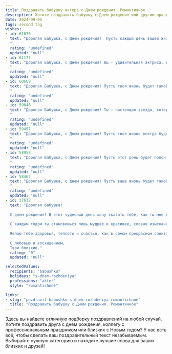 ```yaml
---
title: Поздравить бабушку актера c Днем рождения. Романтичное
description: Хотите поздравить бабушку c Днем рождения или другим праздником? Наш ИИ создаст незабываемое поздравление, а вы обязательно выделитесь среди других.  
date: 2024-09-05
tags: second tag
wishes:
- id: 61676
  text: "Дорогая Бабушка, с Днем рождения!  Пусть каждый день вашей жизни будет полон ярких красок, как сцена, а каждый миг - как трогательная пьеса, где вы, актриса жизни, играете главную роль. Желаю вам здоровья, любви и новых творческих свершений!
  "
  rating: "undefined"
  updated: "null"
- id: 61177
  text: "Дорогая Бабушка, с Днём рождения! Вы - удивительная актриса, которая всю жизнь играла главную роль в нашей жизни, наполняя её любовью, теплом и светом. Пусть каждый день дарит вам радость, а ваши глаза блестят от счастья!
  "
  rating: "undefined"
  updated: "null"
- id: 60669
  text: "Дорогая Бабушка, с Днем рождения! Пусть твоя жизнь будет такой же яркой и захватывающей, как твои роли на сцене. Ты - истинная актриса жизни, каждый день играющая главную роль с такой же страстью и талантом. Будь здорова, любима и счастлива!
  "
  rating: "undefined"
  updated: "null"
- id: 59646
  text: "Дорогая Бабушка, с Днем рождения! Ты – настоящая звезда, которая освещает нашу жизнь теплом и любовью. Пусть каждый день будет для тебя сценой, где ты играешь главную роль – роль любимой Бабушки, чья игра всегда трогает нас до глубины души. Желаю тебе ярких моментов, счастливых оваций и бесконечного вдохновения!
  "
  rating: "undefined"
  updated: "null"
- id: 59457
  text: "Дорогая Бабушка, с Днем рождения! Пусть твоя жизнь всегда будет полна ярких и запоминающихся ролей, а сцена твоей жизни -  освещена теплым светом любви и счастья.
  "
  rating: "undefined"
  updated: "null"
- id: 58958
  text: "Дорогая Бабушка, с Днем рождения! Пусть этот день будет полон ярких эмоций, как свет софитов на сцене, а жизнь – такой же полной и интересной, как твои роли.
  "
  rating: "undefined"
  updated: "null"
- id: 58462
  text: "Дорогая Бабушка, с днем рождения! Пусть ваша жизнь будет такой же яркой и полной красок, как сцена, на которой вы творите! Ваша игра - это искусство, которое дарит нам радость и вдохновение. Желаю вам здоровья, счастья и новых, незабываемых ролей!
  "
  rating: "undefined"
  updated: "null"
- id: 37632
  text: "Дорогая бабушка!
  
  С днем рождения! В этот чудесный день хочу сказать тебе, как ты мне дорога. Ты — словно яркая звезда на сцене жизни, которая освещает наши сердца своим обаянием и талантом. Твое искусство быть актрисой — это не только мастерство, но и глубокая душа, способная передать самые нежные чувства и эмоции.
  
  С каждым годом ты становишься лишь мудрее и красивее, словно изысканный персонаж, который покоряет зрителей своим внутренним светом. Ты вдохновляешь нас на доброту, искренность и любовь. Пусть в твоей жизни будет сопутствовать счастье, а каждый новый день приносит радость и гармонию.
  
  Желаю тебе здоровья, теплоты и счастья, как в самом прекрасном спектакле, где ты — главная героиня. И помни, что в наших сердцах ты всегда будешь занимать особое место, как несравненная актриса, написавшая самые красивые страницы нашей жизни.
  
  С любовью и восхищением,
  Твои близкие."
  rating: "0"
  updated: "null"

selectedValues:
  recipients: "babushku"
  holidays: "s-dnem-rozhdeniya"
  professions: "akter"
  style: "romantichnoe"

links:
- slug: "pozdravit-babushku-s-dnem-rozhdeniya-romantichnoe"
  title: "Поздравить бабушку c Днем рождения. Романтичное"
---
```


Здесь вы найдете отличную подборку поздравлений на любой случай. 
Хотите поздравить друга с днём рождения, коллегу с профессиональным праздником или близких с Новым годом? У нас есть всё, чтобы сделать ваш поздравительный текст незабываемым. Выбирайте нужную категорию и находите лучшие слова для ваших близких и друзей!
